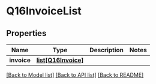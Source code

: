 # Q16InvoiceList

## Properties
Name | Type | Description | Notes
------------ | ------------- | ------------- | -------------
**invoice** | [**list[Q16Invoice]**](Q16Invoice.md) |  | 

[[Back to Model list]](../README.md#documentation-for-models) [[Back to API list]](../README.md#documentation-for-api-endpoints) [[Back to README]](../README.md)

